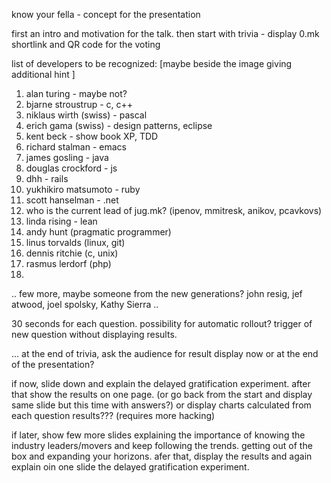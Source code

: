 know your fella - concept for the presentation

first an intro and motivation for the talk.
then start with trivia - display 0.mk shortlink and QR code for the voting

list of developers to be recognized: [maybe beside the image giving additional hint ]

1. alan turing - maybe not?
2. bjarne stroustrup - c, c++
3. niklaus wirth (swiss) - pascal
4. erich gama (swiss) - design patterns, eclipse
5. kent beck - show book XP, TDD
6. richard stalman - emacs
7. james gosling - java
8. douglas crockford - js
9. dhh - rails
10. yukhikiro matsumoto - ruby
11. scott hanselman - .net
12. who is the current lead of jug.mk? (ipenov, mmitresk, anikov, pcavkovs)
13. linda rising - lean
14. andy hunt (pragmatic programmer)
15. linus torvalds (linux, git)
16. dennis ritchie (c, unix)
17. rasmus lerdorf (php)
18. 
..
few more, maybe someone from the new generations?
john resig, jef atwood, joel spolsky, Kathy Sierra
..

30 seconds for each question. possibility for automatic rollout?
trigger of new question without displaying results.

...
at the end of trivia, ask the audience for result display now or at the end of the presentation?

if now, slide down and explain the delayed gratification experiment. after that show the results on one page. (or go back from the start and display same slide but this time with answers?)
or display charts calculated from each question results??? (requires more hacking)

if later, show few more slides explaining the importance of knowing the industry leaders/movers and keep following the trends. getting out of the box and expanding your horizons.
afer that, display the results and again explain oin one slide the delayed gratification experiment.